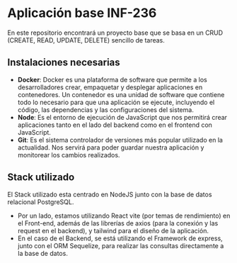 # Aplicación base INF-236  
En este repositorio encontrará un proyecto base que se basa en un CRUD (CREATE, READ, UPDATE, DELETE) sencillo de tareas.  
## Instalaciones necesarias  
* **Docker**: Docker es una plataforma de software que permite a los desarrolladores crear, empaquetar y desplegar aplicaciones en contenedores. Un contenedor es una unidad de software que contiene todo lo necesario para que una aplicación se ejecute, incluyendo el código, las dependencias y las configuraciones del sistema.  
* **Node**: Es el entorno de ejecución de JavaScript que nos permitirá crear aplicaciones tanto en el lado del backend como en el frontend con JavaScript.  
* **Git**: Es el sistema controlador de versiones más popular utilizado en la actualidad. Nos servirá para poder guardar nuestra aplicación y monitorear los cambios realizados.
## Stack utilizado  
El Stack utilizado esta centrado en NodeJS junto con la base de datos relacional PostgreSQL.   
* Por un lado, estamos utilizando React vite (por temas de rendimiento) en el Front-end, además de las librerías de axios (para la conexión y las request en el backend), y tailwind para el diseño de la aplicación.  
* En el caso de el Backend, se está utilizando el Framework de express, junto con el ORM Sequelize, para realizar las consultas directamente a la base de datos.  

